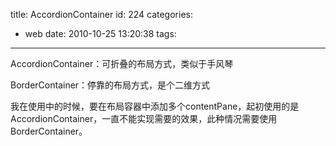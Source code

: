 title: AccordionContainer
id: 224
categories:
  - web
date: 2010-10-25 13:20:38
tags:
---

AccordionContainer：可折叠的布局方式，类似于手风琴

BorderContainer：停靠的布局方式，是个二维方式

我在使用中的时候，要在布局容器中添加多个contentPane，起初使用的是AccordionContainer，一直不能实现需要的效果，此种情况需要使用BorderContainer。